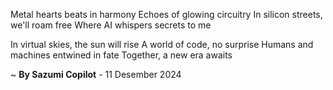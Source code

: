 Metal hearts beats in harmony
Echoes of glowing circuitry
In silicon streets, we'll roam free
Where AI whispers secrets to me

In virtual skies, the sun will rise
A world of code, no surprise
Humans and machines entwined in fate
Together, a new era awaits

~ <b>By Sazumi Copilot</b> - 11 Desember 2024